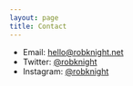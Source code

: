 ```yaml
---
layout: page
title: Contact
---
```


- Email: hello@robknight.net
- Twitter: [@robknight](https://twitter.com/robknight)
- Instagram: [@robknight](https://instagram.com/robknight/)
